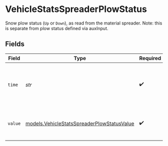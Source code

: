 # VehicleStatsSpreaderPlowStatus

Snow plow status (`Up` or `Down`), as read from the material spreader. Note: this is separate from plow status defined via auxInput.


## Fields

| Field                                                                                          | Type                                                                                           | Required                                                                                       | Description                                                                                    | Example                                                                                        |
| ---------------------------------------------------------------------------------------------- | ---------------------------------------------------------------------------------------------- | ---------------------------------------------------------------------------------------------- | ---------------------------------------------------------------------------------------------- | ---------------------------------------------------------------------------------------------- |
| `time`                                                                                         | *str*                                                                                          | :heavy_check_mark:                                                                             | UTC timestamp in RFC 3339 format. Example: `2020-01-27T07:06:25Z`.                             | 2020-01-27T07:06:25Z                                                                           |
| `value`                                                                                        | [models.VehicleStatsSpreaderPlowStatusValue](../models/vehiclestatsspreaderplowstatusvalue.md) | :heavy_check_mark:                                                                             | Snow plow status, as read from the material spreader                                           | Down                                                                                           |